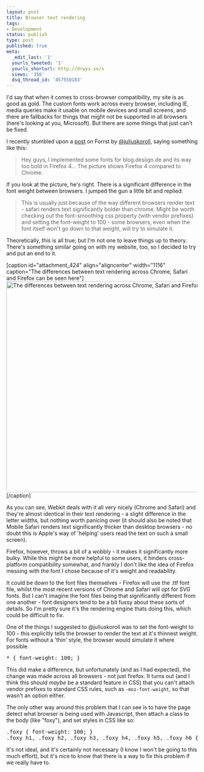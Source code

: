```yaml
---
layout: post
title: Browser text rendering
tags:
- Development
status: publish
type: post
published: true
meta:
  _edit_last: '1'
  yourls_tweeted: '1'
  yourls_shorturl: http://drwys.so/x
  views: '356'
  dsq_thread_id: '457550183'
---
```

I'd say that when it comes to cross-browser compatibility, my site is as good as gold. The custom fonts work across every browser, including IE, media queries make it usable on mobile devices and small screens, and there are fallbacks for things that might not be supported in all browsers (here's looking at you, Microsoft). But there are some things that just can't be fixed.

I recently stumbled upon a <a title="Forrst post - &quot;Firefox 4 font-face typo too bold!&quot;" href="http://forr.st/~9xj" target="_blank">post</a> on Forrst by <a href="https://twitter.com/#!/juliuskoroll" target="_blank">@juliuskoroll</a>, saying something like this:
<blockquote>Hey guys, I implemented some fonts for blog.desiign.de and its way too bold in Firefox 4... The picture shows Firefox 4 compared to Chrome.</blockquote>
If you look at the picture, he's right. There is a significant difference in the font weight between browsers. I jumped the gun a little bit and replied:
<blockquote>This is usually just because of the way different browsers render text - safari renders text significantly bolder than chrome. Might be worth checking out the font-smoothing css property (with vendor prefixes) and setting the font-weight to 100 - some browsers, even when the font itself won't go down to that weight, will try to simulate it.</blockquote>
Theoretically, this is all true; but I'm not one to leave things up to theory. There's something similar going on with my website, too, so I decided to try and put an end to it.

<!--more-->

[caption id="attachment_424" align="aligncenter" width="1116" caption="The differences between text rendering across Chrome, Safari and Firefox can be seen here"]<a href="http://daneden.me/wp-content/uploads/2011/05/textrendering.png"><img class="size-full wp-image-424" title="Text Rendering Differences" src="http://daneden.me/wp-content/uploads/2011/05/textrendering.png" alt="The differences between text rendering across Chrome, Safari and Firefox" width="1116" height="554" /></a>[/caption]

As you can see, Webkit deals with it all very nicely (Chrome and Safari) and they're almost identical in their text rendering - a slight difference in the letter widths, but nothing worth panicing over (it should also be noted that Mobile Safari renders text significantly thicker than desktop browsers - no doubt this is Apple's way of 'helping' users read the text on such a small screen).

Firefox, however, throws a bit of a wobbly - it makes it significantly more bulky. While this might be more helpful to some users, it hinders cross-platform compatibility somewhat, and frankly I don't like the idea of Firefox messing with the font I chose because of it's weight and readability.

It could be down to the font files themselves - Firefox will use the .ttf font file, whilst the most recent versions of Chrome and Safari will opt for SVG fonts. But I can't imagine the font files being that significantly different from one another - font designers tend to be a bit fussy about these sorts of details. So I'm pretty sure it's the rendering engine thats doing this, which could be difficult to fix.

One of the things I suggested to @juliuskoroll was to set the font-weight to 100 - this explicitly tells the browser to render the text at it's thinnest weight. For fonts without a 'thin' style, the browser would simulate it where possible.
<pre class="prettyprint">* { font-weight: 100; }</pre>
This did make a difference, but unfortunately (and as I had expected), the change was made across all browsers - not just firefox. It turns out (and I think this should <em>maybe </em>be a standard feature in CSS) that you can't attach vendor prefixes to standard CSS rules, such as <code>-moz-font-weight</code>, so that wasn't an option either.

The only other way around this problem that I can see is to have the page detect what browser is being used with Javascript, then attach a class to the body (like "foxy"), and set styles in CSS like so:
<pre class="prettyprint">.foxy { font-weight: 100; }
.foxy h1, .foxy h2, .foxy h3, .foxy h4, .foxy h5, .foxy h6 { font-weight: 400; /* 400 is the 'normal' font weight - which is pretty bold in Firefox! */ }</pre>
It's not ideal, and it's certainly not necessary (I know I won't be going to this much effort), but it's nice to know that there is a way to fix this problem if we really have to.
